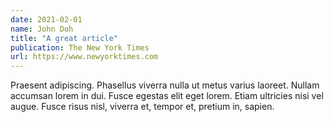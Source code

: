 ```yaml
---
date: 2021-02-01
name: John Doh
title: "A great article"
publication: The New York Times
url: https://www.newyorktimes.com
---
```

Praesent adipiscing. Phasellus viverra nulla ut metus varius laoreet. Nullam accumsan lorem in dui. Fusce egestas elit eget lorem. Etiam ultricies nisi vel augue. Fusce risus nisl, viverra et, tempor et, pretium in, sapien.